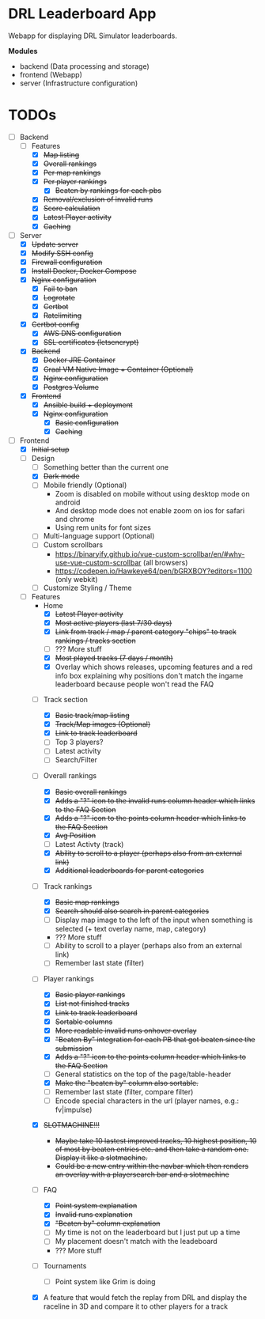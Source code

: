 # DRL Leaderboard App
Webapp for displaying DRL Simulator leaderboards.

**Modules**
* backend (Data processing and storage)
* frontend (Webapp)
* server (Infrastructure configuration)

# TODOs
* [ ] Backend
  * [ ] Features
    * [x] ~~Map listing~~
    * [x] ~~Overall rankings~~
    * [x] ~~Per map rankings~~
    * [x] ~~Per player rankings~~
      * [x] ~~Beaten by rankings for each pbs~~
    * [x] ~~Removal/exclusion of invalid runs~~
    * [x] ~~Score calculation~~
    * [x] ~~Latest Player activity~~
    * [x] ~~Caching~~
* [ ] Server
  * [x] ~~Update server~~
  * [x] ~~Modify SSH config~~
  * [x] ~~Firewall configuration~~
  * [x] ~~Install Docker, Docker Compose~~
  * [x] ~~Nginx configuration~~
    * [x] ~~Fail to ban~~
    * [x] ~~Logrotate~~
    * [x] ~~Certbot~~
    * [x] ~~Ratelimiting~~
  * [x] ~~Certbot config~~
    * [x] ~~AWS DNS configuration~~
    * [x] ~~SSL certificates (letsencrypt)~~
  * [x] ~~Backend~~
    * [x] ~~Docker JRE Container~~
    * [x] ~~Graal VM Native Image + Container (Optional)~~
    * [x] ~~Nginx configuration~~
    * [x] ~~Postgres Volume~~
  * [x] ~~Frontend~~
    * [x] ~~Ansible build + deployment~~
    * [x] ~~Nginx configuration~~
      * [x] ~~Basic configuration~~
      * [x] ~~Caching~~
* [ ] Frontend
  * [x] ~~Initial setup~~
  * [ ] Design
    * [ ] Something better than the current one
    * [x] ~~Dark mode~~
    * [ ] Mobile friendly (Optional)
      * Zoom is disabled on mobile without using desktop mode on android
      * And desktop mode does not enable zoom on ios for safari and chrome
      * Using rem units for font sizes
    * [ ] Multi-language support (Optional)
    * [ ] Custom scrollbars
      * https://binaryify.github.io/vue-custom-scrollbar/en/#why-use-vue-custom-scrollbar (all browsers)
      * https://codepen.io/Hawkeye64/pen/bGRXBOY?editors=1100 (only webkit)
    * [ ] Customize Styling / Theme 
  * [ ] Features
    * Home
      * [x] ~~Latest Player activity~~
      * [x] ~~Most active players (last 7/30 days)~~
      * [x] ~~Link from track / map / parent category "chips" to track rankings / tracks section~~
      * [ ] ??? More stuff 
      * [x] ~~Most played tracks (7 days / month)~~
      * [x] Overlay which shows releases, upcoming features and a red info box explaining why positions don't match the ingame leaderboard because people won't read the FAQ
    * [ ] Track section
      * [x] ~~Basic track/map listing~~
      * [x] ~~Track/Map images (Optional)~~
      * [x] ~~Link to track leaderboard~~
      * [ ] Top 3 players?
      * [ ] Latest activity
      * [ ] Search/Filter
    * [ ] Overall rankings
      * [x] ~~Basic overall rankings~~
      * [x] ~~Adds a "?" icon to the invalid runs column header which links to the FAQ Section~~
      * [x] ~~Adds a "?" icon to the points column header which links to the FAQ Section~~
      * [x] ~~Avg Position~~
      * [ ] Latest Activty (track)
      * [x] ~~Ability to scroll to a player (perhaps also from an external link)~~
      * [x] ~~Additional leaderboards for parent categories~~
    * [ ] Track rankings
      * [x] ~~Basic map rankings~~
      * [x] ~~Search should also search in parent categories~~
      * [ ] Display map image to the left of the input when something is selected (+ text overlay name, map, category)
      * ??? More stuff
      * [ ] Ability to scroll to a player (perhaps also from an external link)
      * [ ] Remember last state (filter)
    * [ ] Player rankings
      * [x] ~~Basic player rankings~~
      * [x] ~~List not finished tracks~~
      * [x] ~~Link to track leaderboard~~
      * [x] ~~Sortable columns~~
      * [x] ~~More readable invalid runs onhover overlay~~
      * [x] ~~"Beaten By" integration for each PB that got beaten since the submission~~
      * [x] ~~Adds a "?" icon to the points column header which links to the FAQ Section~~
      * [ ] General statistics on the top of the page/table-header
      * [x] ~~Make the "beaten by" column also sortable.~~
      * [ ] Remember last state (filter, compare filter)
      * [ ] Encode special characters in the url (player names, e.g.: fv|impulse)
    * [x] ~~SLOTMACHINE!!!~~
      * ~~Maybe take 10 lastest improved tracks, 10 highest position, 10 of most by beaten entries etc. and then take a random one. Display it like a slotmachine.~~
      * ~~Could be a new entry within the navbar which then renders an overlay with a playersearch bar and a slotmachine~~
    * [ ] FAQ 
      * [x] ~~Point system explanation~~
      * [x] ~~Invalid runs explanation~~
      * [x] ~~"Beaten by" column explanation~~
      * [ ] My time is not on the leaderboard but I just put up a time
      * [ ] My placement doesn't match with the leadeboard
      * ??? More stuff
    * [ ] Tournaments
      * [ ] Point system like Grim is doing
    * [x] A feature that would fetch the replay from DRL and display the raceline in 3D and compare it to other players for a track 

